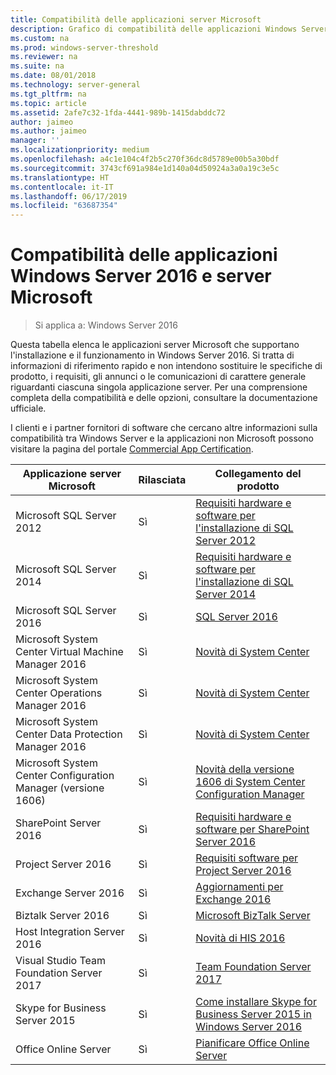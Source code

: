 ```yaml
---
title: Compatibilità delle applicazioni server Microsoft
description: Grafico di compatibilità delle applicazioni Windows Server 2016 e server Microsoft.
ms.custom: na
ms.prod: windows-server-threshold
ms.reviewer: na
ms.suite: na
ms.date: 08/01/2018
ms.technology: server-general
ms.tgt_pltfrm: na
ms.topic: article
ms.assetid: 2afe7c32-1fda-4441-989b-1415dabddc72
author: jaimeo
ms.author: jaimeo
manager: ''
ms.localizationpriority: medium
ms.openlocfilehash: a4c1e104c4f2b5c270f36dc8d5789e00b5a30bdf
ms.sourcegitcommit: 3743cf691a984e1d140a04d50924a3a0a19c3e5c
ms.translationtype: HT
ms.contentlocale: it-IT
ms.lasthandoff: 06/17/2019
ms.locfileid: "63687354"
---
```

# <a name="windows-server-2016-and-microsoft-server-application-compatibility"></a>Compatibilità delle applicazioni Windows Server 2016 e server Microsoft

>Si applica a: Windows Server 2016

Questa tabella elenca le applicazioni server Microsoft che supportano l'installazione e il funzionamento in Windows Server 2016. Si tratta di informazioni di riferimento rapido e non intendono sostituire le specifiche di prodotto, i requisiti, gli annunci o le comunicazioni di carattere generale riguardanti ciascuna singola applicazione server. Per una comprensione completa della compatibilità e delle opzioni, consultare la documentazione ufficiale.

I clienti e i partner fornitori di software che cercano altre informazioni sulla compatibilità tra Windows Server e la applicazioni non Microsoft possono visitare la pagina del portale [Commercial App Certification](https://commercialappcertification.microsoft.com/).

|Applicazione server Microsoft|  Rilasciata|  Collegamento del prodotto|
|-------------------------------------|--------------------------------------------|-------------------|
|Microsoft SQL Server 2012|Sì| [Requisiti hardware e software per l'installazione di SQL Server 2012](https://msdn.microsoft.com/library/ms143506(v=sql.110).aspx)|
|Microsoft SQL Server 2014|Sì|[Requisiti hardware e software per l'installazione di SQL Server 2014](https://msdn.microsoft.com/library/ms143506(SQL.120).aspx)|
|Microsoft SQL Server 2016| Sì|    [SQL Server 2016](https://www.microsoft.com/en-us/cloud-platform/sql-server)| 
|Microsoft System Center Virtual Machine Manager 2016|  Sì|    [Novità di System Center](https://technet.microsoft.com/system-center-docs/get-started/what-s-new-in-system-center)|
|Microsoft System Center Operations Manager 2016|   Sì|    [Novità di System Center](https://technet.microsoft.com/system-center-docs/get-started/what-s-new-in-system-center)|
|Microsoft System Center Data Protection Manager 2016|  Sì|    [Novità di System Center](https://technet.microsoft.com/system-center-docs/get-started/what-s-new-in-system-center)|
|Microsoft System Center Configuration Manager (versione 1606)|  Sì|    [Novità della versione 1606 di System Center Configuration Manager](https://technet.microsoft.com/library/mt752488.aspx)|  
|SharePoint Server 2016|    Sì|    [Requisiti hardware e software per SharePoint Server 2016](https://technet.microsoft.com/library/cc262485(v=office.16).aspx)|
|Project Server 2016|   Sì|    [Requisiti software per Project Server 2016](https://technet.microsoft.com/library/ee683978(v=office.16).aspx)|
|Exchange Server 2016|  Sì|    [Aggiornamenti per Exchange 2016](https://technet.microsoft.com/library/jj907309(v=exchg.160).aspx)| 
|Biztalk Server 2016|   Sì|    [Microsoft BizTalk Server](https://www.microsoft.com/en-us/cloud-platform/biztalk)|
|Host Integration Server 2016|  Sì|    [Novità di HIS 2016](https://msdn.microsoft.com/library/mt670807.aspx)|
|Visual Studio Team Foundation Server 2017| Sì|    [Team Foundation Server 2017](https://www.visualstudio.com/news/releasenotes/tfs2017-relnotes)| 
|Skype for Business Server 2015|    Sì|    [Come installare Skype for Business Server 2015 in Windows Server 2016](https://support.microsoft.com/en-gb/help/4015888/how-to-install-skype-for-business-server-2015-on-windows-server-2016)|
|Office Online Server|   Sì|  [Pianificare Office Online Server](https://technet.microsoft.com/library/jj219435(v=office.16).aspx)|


